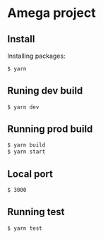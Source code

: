 # Amega project

## Install

Installing packages:

```sh
$ yarn
```

## Runing dev build

```sh
$ yarn dev
```

## Running prod build

```sh
$ yarn build
$ yarn start
```

## Local port

```sh
$ 3000
```

## Running test

```sh
$ yarn test
```

